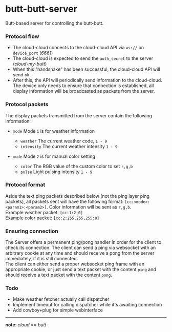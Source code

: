 # butt-butt-server
Butt-based server for controlling the butt-butt.

### Protocol flow
* The cloud-cloud connects to the cloud-cloud API via `ws://` on `device_port` (_6661_)
* The cloud-cloud is expected to send the `auth_secret` to the server (_cloud-my-butt_)
* When this "handshake" has been successful, the cloud-cloud API will send `ok`
* After this, the API will periodically send information to the cloud-cloud. The device only needs to ensure that connection is established, all display information will be broadcasted as packets from the server.

### Protocol packets
The display packets transmitted from the server contain the following information:
* `mode` Mode `1` is for weather information
  * `weather` The current weather code, `1 - 9`
  * `intensity` The current weather intensity `1 - 9`

* `mode` Mode `2` is for manual color setting
  * `color` The RGB value of the custom color to set `r,g,b`
  * `pulse` Light pulsing intensity `1 - 9`

### Protocol format
Aside the text ping packets described below (not the ping layer ping packets), all packets sent will have the following format: `[cc:<mode>:<param1>:<param2>]`. Color information will be sent as `r,g,b`.    
Example weather packet: `[cc:1:2:0]`   
Example color packet: `[cc:2:255,255,255:0]`

### Ensuring connection
The Server offers a permanent ping/pong handler in order for the client to check its connection. The client can send a ping via websocket with an arbitrary cookie at any time and should receive a pong from the server immediately, if it is still connected.    
The client can either send a proper websocket ping frame with an appropriate cookie, or just send a text packet with the content `ping` and should receive a text packet with the content `pong`.

### Todo
- Make weather fetcher actually call dispatcher
- Implement timeout for calling dispatcher while it's awaiting connection
- Add cowboy+plug for simple webinterface

----
**note**: _cloud_ == _butt_ 
